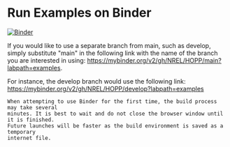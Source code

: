 # Run Examples on Binder

[![Binder](https://mybinder.org/badge_logo.svg)](https://mybinder.org/v2/gh/NREL/HOPP/main?labpath=examples)

If you would like to use a separate branch from main, such as develop, simply substitute "main"
in the following link with the name of the branch you are interested in using:
https://mybinder.org/v2/gh/NREL/HOPP/main?labpath=examples.

For instance, the develop branch would use the following link:
https://mybinder.org/v2/gh/NREL/HOPP/develop?labpath=examples


```{note}
When attempting to use Binder for the first time, the build process may take several
minutes. It is best to wait and do not close the browser window until it is finished.
Future launches will be faster as the build environment is saved as a temporary
internet file. 
```
